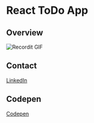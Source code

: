 # React ToDo App


## Overview

![Recordit GIF](http://g.recordit.co/yLBkhzzCCW.gif)

## Contact
[LinkedIn](https://www.linkedin.com/in/tarekbenali90/)

## Codepen
[Codepen](https://codepen.io/Tarek-BenAli/)
